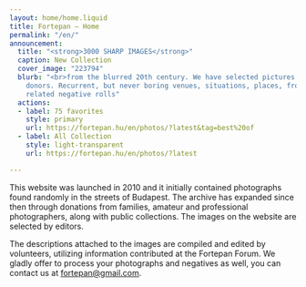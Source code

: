 ```yaml
---
layout: home/home.liquid
title: Fortepan — Home
permalink: "/en/"
announcement:
  title: "<strong>3000 SHARP IMAGES</strong>"
  caption: New Collection
  cover_image: "223794"
  blurb: "<br>from the blurred 20th century. We have selected pictures from over forty
    donors. Recurrent, but never boring venues, situations, places, from some haphazardly
    related negative rolls"
  actions:
  - label: 75 favorites
    style: primary
    url: https://fortepan.hu/en/photos/?latest&tag=best%20of
  - label: All Collection
    style: light-transparent
    url: https://fortepan.hu/en/photos/?latest

---
```

This website was launched in 2010 and it initially contained photographs found randomly in the streets of Budapest. The archive has expanded since then through donations from families, amateur and professional photographers, along with public collections. The images on the website are selected by editors.

The descriptions attached to the images are compiled and edited by volunteers, utilizing information contributed at the Fortepan Forum. We gladly offer to process your photographs and negatives as well, you can contact us at [fortepan@gmail.com](mailto:fortepan@gmail.com).